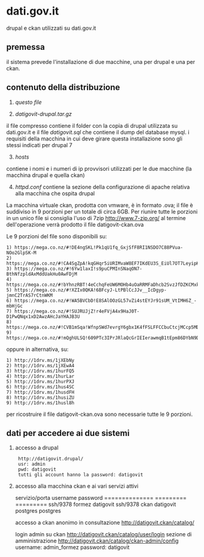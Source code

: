 dati.gov.it
===========

drupal e ckan utilizzati su dati.gov.it

premessa
--------

il sistema prevede l'installazione di due macchine, una per drupal e una per ckan.

contenuto della distribuzione
-----------------------------

1) *questo file*
	
2) *datigovit-drupal.tar.gz*

il file compresso contiene il folder con la copia di drupal utilizzata su dati.gov.it
e il file *datigovit.sql* che contiene il dump del database mysql.
i requisiti della macchina in cui deve girare questa installazione sono gli stessi indicati per drupal 7

3) *hosts*

contiene i nomi e i numeri di ip provvisori utilizzati per le due macchine (la macchina drupal e quella ckan)
	
4) *httpd.conf*
contiene la sezione della configurazione di apache relativa alla macchina che ospita drupal


La macchina virtuale ckan, prodotta con vmware, è in formato .ova;
il file è suddiviso in 9 porzioni per un totale di circa 6GB.
Per riunire tutte le porzioni in un unico file si consiglia l'uso di 7zip http://www.7-zip.org/
al termine dell'operazione verrà prodotto il file datigovit-ckan.ova

Le 9 porzioni del file sono disponibili su:

	1) https://mega.co.nz/#!DE4ngSKL!Pk1qU1fq_GxjSfF8RI1NSDO7C88PVua-NOo2GlpSK-M
	2) https://mega.co.nz/#!CA4SgZpA!kqGHqr5iURIMvaW8EF7IKdEU3S_EiUl7OT7LeyipKzM
	3) https://mega.co.nz/#!6Yw1laxI!s9puCPMInSNaqON7-BthNfzpldAxMddUakHu0AwFDjM
	4) https://mega.co.nz/#!bYhnzRBT!4eCchqFeUW6MOHb4uOaRRMFaDhcb2SvzJfDZKCMxkTY
	5) https://mega.co.nz/#!XZIx0QKA!6BFcyJ-LtPBlCcJJv__IcDgyp-jmnC2TrAS7rCtnWKM
	6) https://mega.co.nz/#!WA5BVCbD!E8SAlOOzGL57vZi4stEYJr91sUM_VtIMH6Z_-mbHjGc
	7) https://mega.co.nz/#!SUJRUJjZ!r4eFVjA4x9HaJ0T-D1PwQNqx1xD2AwzAHcJaYHAJB3U
	8) https://mega.co.nz/#!CVB1mSqa!WfnpSWd7evrgY6gbx1K4fFSLFFCCbuCtcjMCcp5MDuI
	9) https://mega.co.nz/#!mQghULSQ!609PTc3IPrJRlaQcGrIEIerawmqB1tEpm86DYbN9DhA

oppure in alternativa, su:

	1) http://1drv.ms/1jXEbNy
	2) http://1drv.ms/1jXEwA4
	3) http://1drv.ms/1hurFQ5
	4) http://1drv.ms/1hurLar
	5) http://1drv.ms/1hurPXJ
	6) http://1drv.ms/1hus4SC
	7) http://1drv.ms/1husdFH
	8) http://1drv.ms/1husiZU
	9) http://1drv.ms/1husl8h

per ricostruire il file datigovit-ckan.ova sono necessarie tutte le 9 porzioni.

dati per accedere ai due sistemi
--------------------------------

1) accesso a drupal

        http://datigovit.drupal/
        usr: admin
        pwd: datigovit
        tutti gli account hanno la password: datigovit

2) accesso alla macchina ckan e ai vari servizi attivi

	servizio/porta  username   password
	==============  =========  =========
	ssh/9378        formez     datigovit
	ssh/9378        ckan       datigovit
	postgres        postgres

	accesso a ckan anonimo in consultazione
	http://datigovit.ckan/catalog/

	login admin su ckan
	http://datigovit.ckan/catalog/user/login
	sezione di amministrazione
	http://datigovit.ckan/catalog/ckan-admin/config
	username: admin_formez
	password: datigovit
